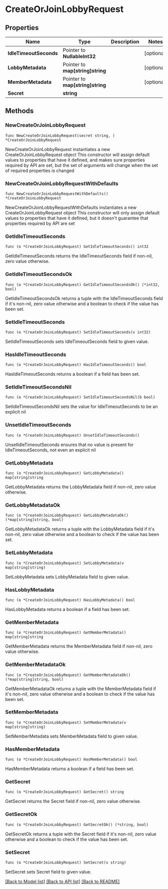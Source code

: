 # CreateOrJoinLobbyRequest

## Properties

Name | Type | Description | Notes
------------ | ------------- | ------------- | -------------
**IdleTimeoutSeconds** | Pointer to **NullableInt32** |  | [optional] 
**LobbyMetadata** | Pointer to **map[string]string** |  | [optional] 
**MemberMetadata** | Pointer to **map[string]string** |  | [optional] 
**Secret** | **string** |  | 

## Methods

### NewCreateOrJoinLobbyRequest

`func NewCreateOrJoinLobbyRequest(secret string, ) *CreateOrJoinLobbyRequest`

NewCreateOrJoinLobbyRequest instantiates a new CreateOrJoinLobbyRequest object
This constructor will assign default values to properties that have it defined,
and makes sure properties required by API are set, but the set of arguments
will change when the set of required properties is changed

### NewCreateOrJoinLobbyRequestWithDefaults

`func NewCreateOrJoinLobbyRequestWithDefaults() *CreateOrJoinLobbyRequest`

NewCreateOrJoinLobbyRequestWithDefaults instantiates a new CreateOrJoinLobbyRequest object
This constructor will only assign default values to properties that have it defined,
but it doesn't guarantee that properties required by API are set

### GetIdleTimeoutSeconds

`func (o *CreateOrJoinLobbyRequest) GetIdleTimeoutSeconds() int32`

GetIdleTimeoutSeconds returns the IdleTimeoutSeconds field if non-nil, zero value otherwise.

### GetIdleTimeoutSecondsOk

`func (o *CreateOrJoinLobbyRequest) GetIdleTimeoutSecondsOk() (*int32, bool)`

GetIdleTimeoutSecondsOk returns a tuple with the IdleTimeoutSeconds field if it's non-nil, zero value otherwise
and a boolean to check if the value has been set.

### SetIdleTimeoutSeconds

`func (o *CreateOrJoinLobbyRequest) SetIdleTimeoutSeconds(v int32)`

SetIdleTimeoutSeconds sets IdleTimeoutSeconds field to given value.

### HasIdleTimeoutSeconds

`func (o *CreateOrJoinLobbyRequest) HasIdleTimeoutSeconds() bool`

HasIdleTimeoutSeconds returns a boolean if a field has been set.

### SetIdleTimeoutSecondsNil

`func (o *CreateOrJoinLobbyRequest) SetIdleTimeoutSecondsNil(b bool)`

 SetIdleTimeoutSecondsNil sets the value for IdleTimeoutSeconds to be an explicit nil

### UnsetIdleTimeoutSeconds
`func (o *CreateOrJoinLobbyRequest) UnsetIdleTimeoutSeconds()`

UnsetIdleTimeoutSeconds ensures that no value is present for IdleTimeoutSeconds, not even an explicit nil
### GetLobbyMetadata

`func (o *CreateOrJoinLobbyRequest) GetLobbyMetadata() map[string]string`

GetLobbyMetadata returns the LobbyMetadata field if non-nil, zero value otherwise.

### GetLobbyMetadataOk

`func (o *CreateOrJoinLobbyRequest) GetLobbyMetadataOk() (*map[string]string, bool)`

GetLobbyMetadataOk returns a tuple with the LobbyMetadata field if it's non-nil, zero value otherwise
and a boolean to check if the value has been set.

### SetLobbyMetadata

`func (o *CreateOrJoinLobbyRequest) SetLobbyMetadata(v map[string]string)`

SetLobbyMetadata sets LobbyMetadata field to given value.

### HasLobbyMetadata

`func (o *CreateOrJoinLobbyRequest) HasLobbyMetadata() bool`

HasLobbyMetadata returns a boolean if a field has been set.

### GetMemberMetadata

`func (o *CreateOrJoinLobbyRequest) GetMemberMetadata() map[string]string`

GetMemberMetadata returns the MemberMetadata field if non-nil, zero value otherwise.

### GetMemberMetadataOk

`func (o *CreateOrJoinLobbyRequest) GetMemberMetadataOk() (*map[string]string, bool)`

GetMemberMetadataOk returns a tuple with the MemberMetadata field if it's non-nil, zero value otherwise
and a boolean to check if the value has been set.

### SetMemberMetadata

`func (o *CreateOrJoinLobbyRequest) SetMemberMetadata(v map[string]string)`

SetMemberMetadata sets MemberMetadata field to given value.

### HasMemberMetadata

`func (o *CreateOrJoinLobbyRequest) HasMemberMetadata() bool`

HasMemberMetadata returns a boolean if a field has been set.

### GetSecret

`func (o *CreateOrJoinLobbyRequest) GetSecret() string`

GetSecret returns the Secret field if non-nil, zero value otherwise.

### GetSecretOk

`func (o *CreateOrJoinLobbyRequest) GetSecretOk() (*string, bool)`

GetSecretOk returns a tuple with the Secret field if it's non-nil, zero value otherwise
and a boolean to check if the value has been set.

### SetSecret

`func (o *CreateOrJoinLobbyRequest) SetSecret(v string)`

SetSecret sets Secret field to given value.



[[Back to Model list]](../README.md#documentation-for-models) [[Back to API list]](../README.md#documentation-for-api-endpoints) [[Back to README]](../README.md)


